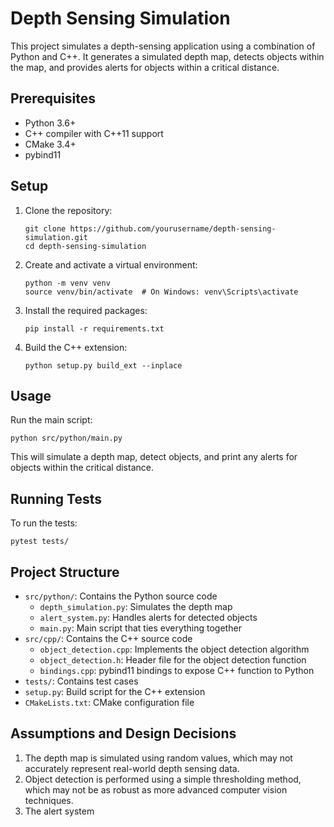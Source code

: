 # Depth Sensing Simulation

This project simulates a depth-sensing application using a combination of Python and C++. It generates a simulated depth map, detects objects within the map, and provides alerts for objects within a critical distance.

## Prerequisites

- Python 3.6+
- C++ compiler with C++11 support
- CMake 3.4+
- pybind11

## Setup

1. Clone the repository:
   ```
   git clone https://github.com/yourusername/depth-sensing-simulation.git
   cd depth-sensing-simulation
   ```

2. Create and activate a virtual environment:
   ```
   python -m venv venv
   source venv/bin/activate  # On Windows: venv\Scripts\activate
   ```

3. Install the required packages:
   ```
   pip install -r requirements.txt
   ```

4. Build the C++ extension:
   ```
   python setup.py build_ext --inplace
   ```

## Usage

Run the main script:
```
python src/python/main.py
```

This will simulate a depth map, detect objects, and print any alerts for objects within the critical distance.

## Running Tests

To run the tests:
```
pytest tests/
```

## Project Structure

- `src/python/`: Contains the Python source code
  - `depth_simulation.py`: Simulates the depth map
  - `alert_system.py`: Handles alerts for detected objects
  - `main.py`: Main script that ties everything together
- `src/cpp/`: Contains the C++ source code
  - `object_detection.cpp`: Implements the object detection algorithm
  - `object_detection.h`: Header file for the object detection function
  - `bindings.cpp`: pybind11 bindings to expose C++ function to Python
- `tests/`: Contains test cases
- `setup.py`: Build script for the C++ extension
- `CMakeLists.txt`: CMake configuration file

## Assumptions and Design Decisions

1. The depth map is simulated using random values, which may not accurately represent real-world depth sensing data.
2. Object detection is performed using a simple thresholding method, which may not be as robust as more advanced computer vision techniques.
3. The alert system